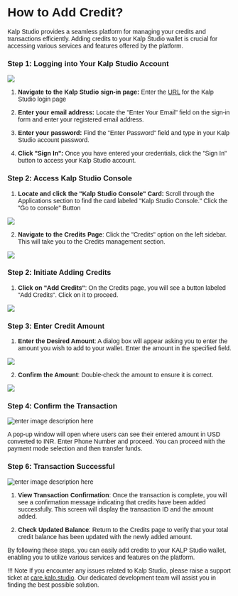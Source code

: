<style>  body { font-family: "Source Sans 3", sans-serif!important; }</style>

<link  href="https://fonts.googleapis.com/css2?family=Source+Sans+3:ital,wght@0,200..900;1,200..900&display=swap"  rel="stylesheet">  <link  rel="stylesheet"  href="https://fonts.googleapis.com/icon?family=Material+Icons">

# How to Add Credit?

Kalp Studio provides a seamless platform for managing your credits and transactions efficiently. Adding credits to your Kalp Studio wallet is crucial for accessing various services and features offered by the platform.


### **Step 1: Logging into Your Kalp Studio Account**

![](https://docs-images-kalp-studio.s3.ap-south-1.amazonaws.com/Audit+3/navikswallet/n2.png)
    
1.  **Navigate to the Kalp Studio sign-in page:** Enter the [URL](https://accounts.kalp.studio/login "https://accounts.kalp.studio/login") for the Kalp Studio login page
    
2.  **Enter your email address:** Locate the "Enter Your Email" field on the sign-in form and enter your registered email address.
    
3.  **Enter your password:** Find the "Enter Password" field and type in your Kalp Studio account password.
    
4.  **Click "Sign In":** Once you have entered your credentials, click the "Sign In" button to access your Kalp Studio account.

### **Step 2: Access Kalp Studio Console**

1.  **Locate and click the "Kalp Studio Console" Card:** Scroll through the Applications section to find the card labeled "Kalp Studio Console." Click the "Go to console" Button
    
![](https://docs-images-kalp-studio.s3.ap-south-1.amazonaws.com/Credit/c1.jpg)


2.  **Navigate to the Credits Page**: Click the "Credits" option on the left sidebar. This will take you to the Credits management section. 

![](https://docs-images-kalp-studio.s3.ap-south-1.amazonaws.com/Credit/c2.jpg)

### Step 2: Initiate Adding Credits

1.  **Click on "Add Credits"**: On the Credits page, you will see a button labeled "Add Credits". Click on it to proceed.

![](https://docs-images-kalp-studio.s3.ap-south-1.amazonaws.com/Credit/c4.jpg)



   
### Step 3: Enter Credit Amount


1.  **Enter the Desired Amount**: A dialog box will appear asking you to enter the amount you wish to add to your wallet. Enter the amount in the specified field.

![](https://docs-images-kalp-studio.s3.ap-south-1.amazonaws.com/Credit/c5.jpg)
    
2.  **Confirm the Amount**: Double-check the amount to ensure it is correct.

![](https://docs-images-kalp-studio.s3.ap-south-1.amazonaws.com/Credit/c6.jpg)

### Step 4: Confirm the Transaction

![enter image description here](https://docs-images-kalp-studio.s3.ap-south-1.amazonaws.com/4.+Credit/6.png)

A pop-up window will open where users can see their entered amount in USD converted to INR. Enter Phone Number and proceed. You can proceed with the payment mode selection and then transfer funds.

### Step 6: Transaction Successful

![enter image description here](https://docs-images-kalp-studio.s3.ap-south-1.amazonaws.com/4.+Credit/7.png)

1.  **View Transaction Confirmation**: Once the transaction is complete, you will see a confirmation message indicating that credits have been added successfully. This screen will display the transaction ID and the amount added.
    
2.  **Check Updated Balance**: Return to the Credits page to verify that your total credit balance has been updated with the newly added amount.
    

By following these steps, you can easily add credits to your KALP Studio wallet, enabling you to utilize various services and features on the platform.

!!! Note
    If you encounter any issues related to Kalp Studio, please raise a support ticket at [care.kalp.studio](mailto:care.kalp.studio). Our dedicated development team will assist you in finding the best possible solution.